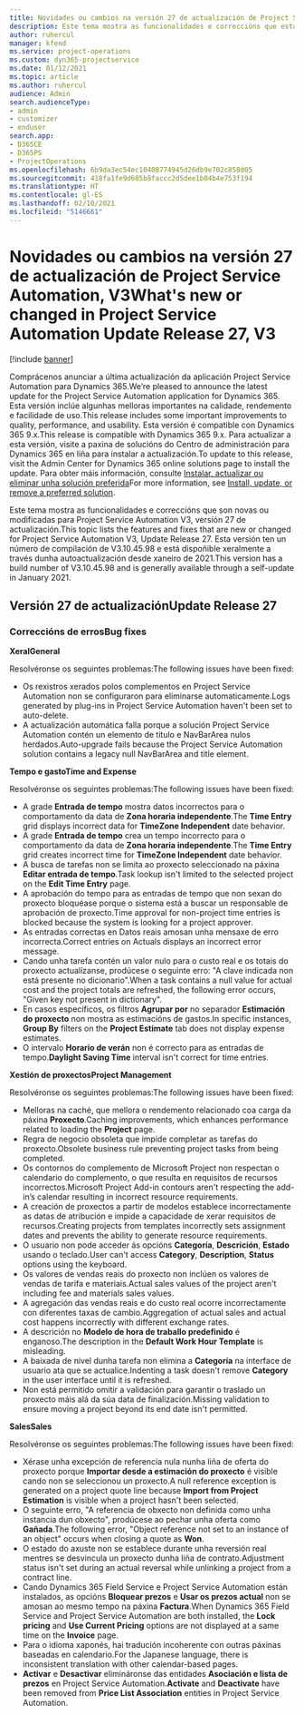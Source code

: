 ```yaml
---
title: Novidades ou cambios na versión 27 de actualización de Project Service Automation, V3
description: Este tema mostra as funcionalidades e correccións que están dispoñibles la versión 27 de actualización de Project Service Automation, V3.
author: ruhercul
manager: kfend
ms.service: project-operations
ms.custom: dyn365-projectservice
ms.date: 01/12/2021
ms.topic: article
ms.author: ruhercul
audience: Admin
search.audienceType:
- admin
- customizer
- enduser
search.app:
- D365CE
- D365PS
- ProjectOperations
ms.openlocfilehash: 6b9da3ec54ec10408774945d26db9e702c858d05
ms.sourcegitcommit: 418fa1fe9d605b8faccc2d5dee1b04b4e753f194
ms.translationtype: HT
ms.contentlocale: gl-ES
ms.lasthandoff: 02/10/2021
ms.locfileid: "5146661"
---
```

# <a name="whats-new-or-changed-in-project-service-automation-update-release-27-v3"></a><span data-ttu-id="1f1eb-103">Novidades ou cambios na versión 27 de actualización de Project Service Automation, V3</span><span class="sxs-lookup"><span data-stu-id="1f1eb-103">What's new or changed in Project Service Automation Update Release 27, V3</span></span>

[!include [banner](../includes/psa-now-project-operations.md)]

<span data-ttu-id="1f1eb-104">Comprácenos anunciar a última actualización da aplicación Project Service Automation para Dynamics 365.</span><span class="sxs-lookup"><span data-stu-id="1f1eb-104">We’re pleased to announce the latest update for the Project Service Automation application for Dynamics 365.</span></span> <span data-ttu-id="1f1eb-105">Esta versión inclúe algunhas melloras importantes na calidade, rendemento e facilidade de uso.</span><span class="sxs-lookup"><span data-stu-id="1f1eb-105">This release includes some important improvements to quality, performance, and usability.</span></span> <span data-ttu-id="1f1eb-106">Esta versión é compatible con Dynamics 365 9.x.</span><span class="sxs-lookup"><span data-stu-id="1f1eb-106">This release is compatible with Dynamics 365 9.x.</span></span> <span data-ttu-id="1f1eb-107">Para actualizar a esta versión, visite a paxina de solucións do Centro de administración para Dynamics 365 en liña para instalar a actualización.</span><span class="sxs-lookup"><span data-stu-id="1f1eb-107">To update to this release, visit the Admin Center for Dynamics 365 online solutions page to install the update.</span></span> <span data-ttu-id="1f1eb-108">Para obter máis información, consulte [Instalar, actualizar ou eliminar unha solución preferida](https://docs.microsoft.com/power-platform/admin/install-remove-preferred-solution)</span><span class="sxs-lookup"><span data-stu-id="1f1eb-108">For more information, see [Install, update, or remove a preferred solution](https://docs.microsoft.com/power-platform/admin/install-remove-preferred-solution).</span></span>

<span data-ttu-id="1f1eb-109">Este tema mostra as funcionalidades e correccións que son novas ou modificadas para Project Service Automation V3, versión 27 de actualización.</span><span class="sxs-lookup"><span data-stu-id="1f1eb-109">This topic lists the features and fixes that are new or changed for Project Service Automation V3, Update Release 27.</span></span> <span data-ttu-id="1f1eb-110">Esta versión ten un número de compilación de V3.10.45.98 e está dispoñible xeralmente a través dunha autoactualización desde xaneiro de 2021.</span><span class="sxs-lookup"><span data-stu-id="1f1eb-110">This version has a build number of V3.10.45.98 and is generally available through a self-update in January 2021.</span></span>

## <a name="update-release-27"></a><span data-ttu-id="1f1eb-111">Versión 27 de actualización</span><span class="sxs-lookup"><span data-stu-id="1f1eb-111">Update Release 27</span></span>

### <a name="bug-fixes"></a><span data-ttu-id="1f1eb-112">Correccións de erros</span><span class="sxs-lookup"><span data-stu-id="1f1eb-112">Bug fixes</span></span>

<span data-ttu-id="1f1eb-113">**Xeral**</span><span class="sxs-lookup"><span data-stu-id="1f1eb-113">**General**</span></span>

<span data-ttu-id="1f1eb-114">Resolvéronse os seguintes problemas:</span><span class="sxs-lookup"><span data-stu-id="1f1eb-114">The following issues have been fixed:</span></span>

- <span data-ttu-id="1f1eb-115">Os rexistros xerados polos complementos en Project Service Automation non se configuraron para eliminarse automaticamente.</span><span class="sxs-lookup"><span data-stu-id="1f1eb-115">Logs generated by plug-ins in Project Service Automation haven't been set to auto-delete.</span></span>
- <span data-ttu-id="1f1eb-116">A actualización automática falla porque a solución Project Service Automation contén un elemento de título e NavBarArea nulos herdados.</span><span class="sxs-lookup"><span data-stu-id="1f1eb-116">Auto-upgrade fails because the Project Service Automation solution contains a legacy null NavBarArea and title element.</span></span>

<span data-ttu-id="1f1eb-117">**Tempo e gasto**</span><span class="sxs-lookup"><span data-stu-id="1f1eb-117">**Time and Expense**</span></span>

<span data-ttu-id="1f1eb-118">Resolvéronse os seguintes problemas:</span><span class="sxs-lookup"><span data-stu-id="1f1eb-118">The following issues have been fixed:</span></span>

- <span data-ttu-id="1f1eb-119">A grade **Entrada de tempo** mostra datos incorrectos para o comportamento da data de **Zona horaria independente**.</span><span class="sxs-lookup"><span data-stu-id="1f1eb-119">The **Time Entry** grid displays incorrect data for **TimeZone Independent** date behavior.</span></span>
- <span data-ttu-id="1f1eb-120">A grade **Entrada de tempo** crea un tempo incorrecto para o comportamento da data de **Zona horaria independente**.</span><span class="sxs-lookup"><span data-stu-id="1f1eb-120">The **Time Entry** grid creates incorrect time for **TimeZone Independent** date behavior.</span></span>
- <span data-ttu-id="1f1eb-121">A busca de tarefas non se limita ao proxecto seleccionado na páxina **Editar entrada de tempo**.</span><span class="sxs-lookup"><span data-stu-id="1f1eb-121">Task lookup isn't limited to the selected project on the **Edit Time Entry** page.</span></span>
- <span data-ttu-id="1f1eb-122">A aprobación do tempo para as entradas de tempo que non sexan do proxecto bloquéase porque o sistema está a buscar un responsable de aprobación de proxecto.</span><span class="sxs-lookup"><span data-stu-id="1f1eb-122">Time approval for non-project time entries is blocked because the system is looking for a project approver.</span></span>
- <span data-ttu-id="1f1eb-123">As entradas correctas en Datos reais amosan unha mensaxe de erro incorrecta.</span><span class="sxs-lookup"><span data-stu-id="1f1eb-123">Correct entries on Actuals displays an incorrect error message.</span></span>
- <span data-ttu-id="1f1eb-124">Cando unha tarefa contén un valor nulo para o custo real e os totais do proxecto actualízanse, prodúcese o seguinte erro: "A clave indicada non está presente no dicionario".</span><span class="sxs-lookup"><span data-stu-id="1f1eb-124">When a task contains a null value for actual cost and the project totals are refreshed, the following error occurs, "Given key not present in dictionary".</span></span>
- <span data-ttu-id="1f1eb-125">En casos específicos, os filtros **Agrupar por** no separador **Estimación do proxecto** non mostra as estimacións de gastos.</span><span class="sxs-lookup"><span data-stu-id="1f1eb-125">In specific instances, **Group By** filters on the **Project Estimate** tab does not display expense estimates.</span></span>
- <span data-ttu-id="1f1eb-126">O intervalo **Horario de verán** non é correcto para as entradas de tempo.</span><span class="sxs-lookup"><span data-stu-id="1f1eb-126">**Daylight Saving Time** interval isn't correct for time entries.</span></span>

<span data-ttu-id="1f1eb-127">**Xestión de proxectos**</span><span class="sxs-lookup"><span data-stu-id="1f1eb-127">**Project Management**</span></span>

<span data-ttu-id="1f1eb-128">Resolvéronse os seguintes problemas:</span><span class="sxs-lookup"><span data-stu-id="1f1eb-128">The following issues have been fixed:</span></span>

- <span data-ttu-id="1f1eb-129">Melloras na caché, que mellora o rendemento relacionado coa carga da páxina **Proxecto**.</span><span class="sxs-lookup"><span data-stu-id="1f1eb-129">Caching improvements, which enhances performance related to loading the **Project** page.</span></span>
- <span data-ttu-id="1f1eb-130">Regra de negocio obsoleta que impide completar as tarefas do proxecto.</span><span class="sxs-lookup"><span data-stu-id="1f1eb-130">Obsolete business rule preventing project tasks from being completed.</span></span>
- <span data-ttu-id="1f1eb-131">Os contornos do complemento de Microsoft Project non respectan o calendario do complemento, o que resulta en requisitos de recursos incorrectos.</span><span class="sxs-lookup"><span data-stu-id="1f1eb-131">Microsoft Project Add-in contours aren't respecting the add-in’s calendar resulting in incorrect resource requirements.</span></span>
- <span data-ttu-id="1f1eb-132">A creación de proxectos a partir de modelos establece incorrectamente as datas de atribución e impide a capacidade de xerar requisitos de recursos.</span><span class="sxs-lookup"><span data-stu-id="1f1eb-132">Creating projects from templates incorrectly sets assignment dates and prevents the ability to generate resource requirements.</span></span>
- <span data-ttu-id="1f1eb-133">O usuario non pode acceder ás opcións **Categoría**, **Descrición**, **Estado** usando o teclado.</span><span class="sxs-lookup"><span data-stu-id="1f1eb-133">User can't access **Category**, **Description**, **Status** options using the keyboard.</span></span>
- <span data-ttu-id="1f1eb-134">Os valores de vendas reais do proxecto non inclúen os valores de vendas de tarifa e materiais.</span><span class="sxs-lookup"><span data-stu-id="1f1eb-134">Actual sales values of the project aren't including fee and materials sales values.</span></span>
- <span data-ttu-id="1f1eb-135">A agregación das vendas reais e do custo real ocorre incorrectamente con diferentes taxas de cambio.</span><span class="sxs-lookup"><span data-stu-id="1f1eb-135">Aggregation of actual sales and actual cost happens incorrectly with different exchange rates.</span></span>
- <span data-ttu-id="1f1eb-136">A descrición no **Modelo de hora de traballo predefinido** é enganoso.</span><span class="sxs-lookup"><span data-stu-id="1f1eb-136">The description in the **Default Work Hour Template** is misleading.</span></span>
- <span data-ttu-id="1f1eb-137">A baixada de nivel dunha tarefa non elimina a **Categoría** na interface de usuario ata que se actualice.</span><span class="sxs-lookup"><span data-stu-id="1f1eb-137">Indenting a task doesn't remove **Category** in the user interface until it is refreshed.</span></span>
- <span data-ttu-id="1f1eb-138">Non está permitido omitir a validación para garantir o traslado un proxecto máis alá da súa data de finalización.</span><span class="sxs-lookup"><span data-stu-id="1f1eb-138">Missing validation to ensure moving a project beyond its end date isn't permitted.</span></span>

<span data-ttu-id="1f1eb-139">**Sales**</span><span class="sxs-lookup"><span data-stu-id="1f1eb-139">**Sales**</span></span>

<span data-ttu-id="1f1eb-140">Resolvéronse os seguintes problemas:</span><span class="sxs-lookup"><span data-stu-id="1f1eb-140">The following issues have been fixed:</span></span>

- <span data-ttu-id="1f1eb-141">Xérase unha excepción de referencia nula nunha liña de oferta do proxecto porque **Importar desde a estimación do proxecto** é visible cando non se seleccionou un proxecto.</span><span class="sxs-lookup"><span data-stu-id="1f1eb-141">A null reference exception is generated on a project quote line because **Import from Project Estimation** is visible when a project hasn't been selected.</span></span>
- <span data-ttu-id="1f1eb-142">O seguinte erro, "A referencia de obxecto non definida como unha instancia dun obxecto", prodúcese ao pechar unha oferta como **Gañada**.</span><span class="sxs-lookup"><span data-stu-id="1f1eb-142">The following error, "Object reference not set to an instance of an object" occurs when closing a quote as **Won**.</span></span>
- <span data-ttu-id="1f1eb-143">O estado do axuste non se establece durante unha reversión real mentres se desvincula un proxecto dunha liña de contrato.</span><span class="sxs-lookup"><span data-stu-id="1f1eb-143">Adjustment status isn't set during an actual reversal while unlinking a project from a contract line.</span></span>
- <span data-ttu-id="1f1eb-144">Cando Dynamics 365 Field Service e Project Service Automation están instalados, as opcións **Bloquear prezos** e **Usar os prezos actual** non se amosan ao mesmo tempo na páxina **Factura**.</span><span class="sxs-lookup"><span data-stu-id="1f1eb-144">When Dynamics 365 Field Service and Project Service Automation are both installed, the **Lock pricing** and **Use Current Pricing** options are not displayed at a same time on the **Invoice** page.</span></span>
- <span data-ttu-id="1f1eb-145">Para o idioma xaponés, hai tradución incoherente con outras páxinas baseadas en calendario.</span><span class="sxs-lookup"><span data-stu-id="1f1eb-145">For the Japanese language, there is inconsistent translation with other calendar-based pages.</span></span>
- <span data-ttu-id="1f1eb-146">**Activar** e **Desactivar** elimináronse das entidades **Asociación e lista de prezos** en Project Service Automation.</span><span class="sxs-lookup"><span data-stu-id="1f1eb-146">**Activate** and **Deactivate** have been removed from **Price List Association** entities in Project Service Automation.</span></span>
